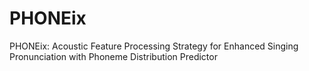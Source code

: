# PHONEix
PHONEix: Acoustic Feature Processing Strategy for Enhanced Singing Pronunciation with Phoneme Distribution Predictor
